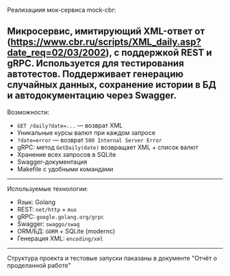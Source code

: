 Реализациия мок-сервиса mock-cbr:

Микросервис, имитирующий XML-ответ от (https://www.cbr.ru/scripts/XML_daily.asp?date_req=02/03/2002), с поддержкой REST и gRPC. Используется для тестирования автотестов. Поддерживает генерацию случайных данных, сохранение истории в БД и автодокументацию через Swagger.
----------------------------------------------------------------

Возможности:
- `GET /daily?date=...` — возврат XML
- Уникальные курсы валют при каждом запросе
- `?date=error` — возврат `500 Internal Server Error`
- gRPC: метод `GetDaily(date)` возвращает XML + список валют
- Хранение всех запросов в SQLite
- Swagger-документация
- Makefile с удобными командами
----------------------------------------------------------------

Используемые технологии:
- Язык: Golang
- REST: `net/http` + `mux`
- gRPC: `google.golang.org/grpc`
- Swagger: `swaggo/swag`
- ORM/БД: `GORM` + SQLite (modernc)
- Генерация XML: `encoding/xml`
----------------------------------------------------------------

Структура проекта и тестовые запуски паказаны в документе "Отчёт о проделанной работе"